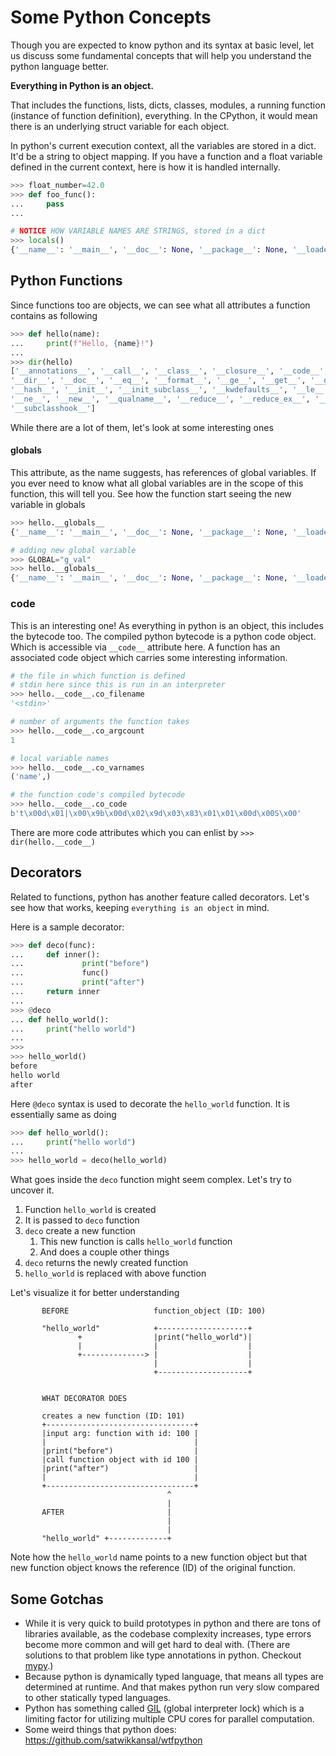 # Some Python Concepts

Though you are expected to know python and its syntax at basic level, let us discuss some fundamental concepts that will help you understand the python language better.

**Everything in Python is an object.**

That includes the functions, lists, dicts, classes, modules, a running function (instance of function definition), everything. In the CPython, it would mean there is an underlying struct variable for each object.

In python's current execution context, all the variables are stored in a dict. It'd be a string to object mapping. If you have a function and a float variable defined in the current context, here is how it is handled internally.

```python
>>> float_number=42.0
>>> def foo_func():
...     pass
...

# NOTICE HOW VARIABLE NAMES ARE STRINGS, stored in a dict
>>> locals()
{'__name__': '__main__', '__doc__': None, '__package__': None, '__loader__': <class '_frozen_importlib.BuiltinImporter'>, '__spec__': None, '__annotations__': {}, '__builtins__': <module 'builtins' (built-in)>, 'float_number': 42.0, 'foo_func': <function foo_func at 0x1055847a0>}
```

## Python Functions

Since functions too are objects, we can see what all attributes a function contains as following

```python
>>> def hello(name):
...     print(f"Hello, {name}!")
...
>>> dir(hello)
['__annotations__', '__call__', '__class__', '__closure__', '__code__', '__defaults__', '__delattr__', '__dict__',
'__dir__', '__doc__', '__eq__', '__format__', '__ge__', '__get__', '__getattribute__', '__globals__', '__gt__',
'__hash__', '__init__', '__init_subclass__', '__kwdefaults__', '__le__', '__lt__', '__module__', '__name__',
'__ne__', '__new__', '__qualname__', '__reduce__', '__reduce_ex__', '__repr__', '__setattr__', '__sizeof__', '__str__',
'__subclasshook__']
```

While there are a lot of them, let's look at some interesting ones

#### __globals__

This attribute, as the name suggests, has references of global variables. If you ever need to know what all global variables are in the scope of this function, this will tell you. See how the function start seeing the new variable in globals

```python
>>> hello.__globals__
{'__name__': '__main__', '__doc__': None, '__package__': None, '__loader__': <class '_frozen_importlib.BuiltinImporter'>, '__spec__': None, '__annotations__': {}, '__builtins__': <module 'builtins' (built-in)>, 'hello': <function hello at 0x7fe4e82554c0>}

# adding new global variable
>>> GLOBAL="g_val"
>>> hello.__globals__
{'__name__': '__main__', '__doc__': None, '__package__': None, '__loader__': <class '_frozen_importlib.BuiltinImporter'>, '__spec__': None, '__annotations__': {}, '__builtins__': <module 'builtins' (built-in)>, 'hello': <function hello at 0x7fe4e82554c0>, 'GLOBAL': 'g_val'}
```

### __code__

This is an interesting one! As everything in python is an object, this includes the bytecode too. The compiled python bytecode is a python code object. Which is accessible via `__code__` attribute here. A function has an associated code object which carries some interesting information.

```python
# the file in which function is defined
# stdin here since this is run in an interpreter
>>> hello.__code__.co_filename
'<stdin>'

# number of arguments the function takes
>>> hello.__code__.co_argcount
1

# local variable names
>>> hello.__code__.co_varnames
('name',)

# the function code's compiled bytecode
>>> hello.__code__.co_code
b't\x00d\x01|\x00\x9b\x00d\x02\x9d\x03\x83\x01\x01\x00d\x00S\x00'
```

There are more code attributes which you can enlist by `>>> dir(hello.__code__)`

## Decorators

Related to functions, python has another feature called decorators. Let's see how that works, keeping  `everything is an object` in mind.

Here is a sample decorator:

```python
>>> def deco(func):
...     def inner():
...             print("before")
...             func()
...             print("after")
...     return inner
...
>>> @deco
... def hello_world():
...     print("hello world")
...
>>>
>>> hello_world()
before
hello world
after
```

Here `@deco` syntax is used to decorate the `hello_world` function. It is essentially same as doing

```python
>>> def hello_world():
...     print("hello world")
...
>>> hello_world = deco(hello_world)
```

What goes inside the `deco` function might seem complex. Let's try to uncover it.

1. Function `hello_world` is created
2. It is passed to `deco` function
3. `deco` create a new function
      1. This new function is calls `hello_world` function
      2. And does a couple other things
4. `deco` returns the newly created function
5. `hello_world` is replaced with above function

Let's visualize it for better understanding

```
       BEFORE                   function_object (ID: 100)

       "hello_world"            +--------------------+
               +                |print("hello_world")|
               |                |                    |
               +--------------> |                    |
                                |                    |
                                +--------------------+


       WHAT DECORATOR DOES

       creates a new function (ID: 101)
       +---------------------------------+
       |input arg: function with id: 100 |
       |                                 |
       |print("before")                  |
       |call function object with id 100 |
       |print("after")                   |
       |                                 |
       +---------------------------------+
                                   ^
                                   |
       AFTER                       |
                                   |
                                   |
       "hello_world" +-------------+
```

Note how the `hello_world` name points to a new function object but that new function object knows the reference (ID) of the original function.

## Some Gotchas

- While it is very quick to build prototypes in python and there are tons of libraries available, as the codebase complexity increases, type errors become more common and will get hard to deal with. (There are solutions to that problem like type annotations in python. Checkout [mypy](http://mypy-lang.org/).)
- Because python is dynamically typed language, that means all types are determined at runtime. And that makes python run very slow compared to other statically typed languages.
- Python has something called [GIL](https://www.dabeaz.com/python/UnderstandingGIL.pdf) (global interpreter lock) which is a limiting factor for utilizing multiple CPU cores for parallel computation.
- Some weird things that python does: https://github.com/satwikkansal/wtfpython
